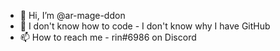 - 👋 Hi, I’m @ar-mage-ddon
- 👀 I don't know how to code - I don't know why I have GitHub
- 📫 How to reach me - rin#6986 on Discord

<!---
ar-mage-ddon/ar-mage-ddon is a ✨ special ✨ repository because its `README.md` (this file) appears on your GitHub profile.
You can click the Preview link to take a look at your changes.
--->

